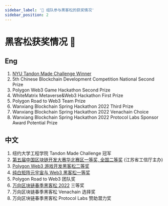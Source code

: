 ```yaml
---
sidebar_label: '🏃 组队参与黑客松的获奖情况'
sidebar_position: 2
---
```


# 黑客松获奖情况 🏃

## Eng

1. [NYU Tandon Made Challenge Winner](https://engineering.nyu.edu/news/meeting-challenge)
2. 5th Chinese Blockchain Development Competition National Second Prize
3. Polygon Web3 Game Hackathon Second Prize
4. WhiteMatrix Metaverse&Web3 Hackathon First Prize
5. Polygon Road to Web3 Team Prize
6. Wanxiang Blockchain Spring Hackathon 2022 Third Prize
7. Wanxiang Blockchain Spring Hackathon 2022 Venachain Choice
8. Wanxiang Blockchain Spring Hackathon 2022 Protocol Labs Sponsor Award Potential Prize

## 中文

1. 纽约大学工程学院 Tandon Made Challenge 冠军
2. [第五届中国区块链开发大赛华北赛区一等奖, 全国二等奖](https://mp.weixin.qq.com/s/mmqXcMI8vx_i_F9KrkUDug) (江苏省工信厅主办)
3. [Polygon Web3 游戏开发黑客松二等奖](https://mp.weixin.qq.com/s/90SJqo_dteR2hfHUmibglA)
4. [纯白矩阵元宇宙与 Web3 黑客松一等奖](https://mp.weixin.qq.com/s/90SJqo_dteR2hfHUmibglA)
5. Polygon Road to Web3 团队奖
6. [万向区块链春季黑客松 2022](https://mp.weixin.qq.com/s/LCm0Ur4kuxl4SPVCmLumoQ) 三等奖
7. 万向区块链春季黑客松 Venachain 选择奖
8. 万向区块链春季黑客松 Protocol Labs 赞助潜力奖